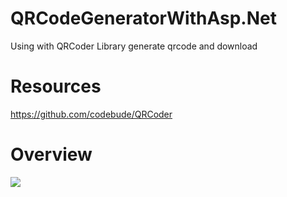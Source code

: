 # QRCodeGeneratorWithAsp.Net
Using with QRCoder Library generate qrcode and download
# Resources
https://github.com/codebude/QRCoder
# Overview
<img src="https://i.hizliresim.com/7kqnpxy.png" />

